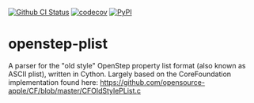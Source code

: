 [![Github CI Status](https://github.com/fonttools/openstep-plist/workflows/Wheels/badge.svg)](https://github.com/fonttools/openstep-plist/actions?query=workflow%3A%22Wheels%22)
[![codecov](https://codecov.io/gh/fonttools/openstep-plist/branch/master/graph/badge.svg)](https://codecov.io/gh/fonttools/openstep-plist)
[![PyPI](https://img.shields.io/pypi/v/openstep-plist.svg)](https://pypi.org/project/openstep-plist/)

# openstep-plist

A parser for the "old style" OpenStep property list format (also known as ASCII
plist), written in Cython.
Largely based on the CoreFoundation implementation found here:
https://github.com/opensource-apple/CF/blob/master/CFOldStylePList.c
